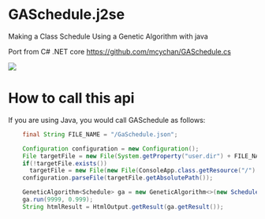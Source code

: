 # GASchedule.j2se
Making a Class Schedule Using a Genetic Algorithm with java

Port from C# .NET core
https://github.com/mcychan/GASchedule.cs

<img src="https://i.stack.imgur.com/QDPIS.png" /></p>
# How to call this api
If you are using Java, you would call GASchedule as follows:

```java
    final String FILE_NAME = "/GaSchedule.json";

    Configuration configuration = new Configuration();
    File targetFile = new File(System.getProperty("user.dir") + FILE_NAME);
    if(!targetFile.exists())
      targetFile = new File(new File(ConsoleApp.class.getResource("/").toURI()).getParentFile() + FILE_NAME);
    configuration.parseFile(targetFile.getAbsolutePath());

    GeneticAlgorithm<Schedule> ga = new GeneticAlgorithm<>(new Schedule(configuration), 2, 2, 80, 3);
    ga.run(9999, 0.999);
    String htmlResult = HtmlOutput.getResult(ga.getResult());
```
